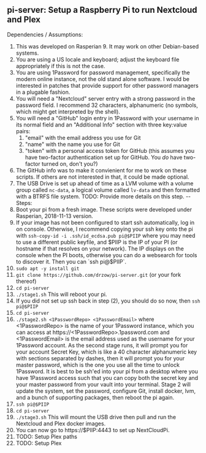 pi-server: Setup a Raspberry Pi to run Nextcloud and Plex
--
Dependencies / Assumptions:
1. This was developed on Rasperian 9. It may work on other Debian-based
   systems.
2. You are using a US locale and keyboard; adjust the keyboard file
   appropriately if this is not the case.
3. You are using 1Password for password management, specifically the
   modern online instance, not the old stand alone software. I would
   be interested in patches that provide support for other password
   managers in a plugable fashion.
4. You will need a "Nextcloud" server entry with a strong password in
   the password field. I recommend 32 characters, alphanumeric (no
   symbols, which might get interpreted by the shell).
5. You will need a "GitHub" login entry in 1Password with your username
   in its normal field and an "Additional Info" section with three
   key:value pairs:
   1. "email" with the email address you use for Git
   2. "name" with the name you use for Git
   3. "token" with a personal access token for GitHub (this assumes you
      have two-factor authentication set up for GitHub. You _do_ have
      two-factor turned on, don't you?)
6. The GitHub info was to make it convienient for me to work on these
   scripts. If others are not interested in that, it could be made
   optional.
7. The USB Drive is set up ahead of time as a LVM volume with a
   volume group called `nc-data`, a logical volume called `lv-data`
   and then formatted with a BTRFS file system.
   TODO: Provide more details on this step.
--
Steps:
1. Boot your pi from a fresh image. These scripts were developed under
   Rasperian, 2018-11-13 version.
2. If your image has not been configured to start ssh automatically, log
   in on console. Otherwise, I recommend copying your ssh key onto the pi
   with `ssh-copy-id -i .ssh/id_ecdsa.pub pi@$PIIP` where you may need
   to use a different public keyfile, and $PIIP is the IP of your PI (or
   hostname if that resolves on your network). The IP displays on the
   console when the PI boots, otherwise you can do a websearch for tools
   to discover it. Then you can `ssh pi@$PIIP`.
3. `sudo apt -y install git`
4. `git clone https://github.com/drzow/pi-server.git` (or your fork
   thereof)
5. `cd pi-server`
6. `./stage1.sh` This will reboot your pi.
7. If you did not set up ssh back in step (2), you should do so now, then
   `ssh pi@$PIIP`
8. `cd pi-server`
9. `./stage2.sh <1PasswordRepo> <1PasswordEmail>` where <1PasswordRepo>
   is the name of your 1Password instance, which you can access at
   https://<1PasswordRepo>.1password.com and <1PasswordEmail> is the
   email address used as the username for your 1Password account. As
   the second stage runs, it will prompt you for your account Secret
   Key, which is like a 40 character alphanumeric key with sections
   separated by dashes, then it will prompt you for your master password,
   which is the one you use all the time to unlock 1Password. It is
   best to be ssh'ed into your pi from a desktop where you have 1Password
   access such that you can copy both the secret key and your master
   password from your vault into your terminal. Stage 2 will update the
   system, set the password, configure Git, install docker, lvm, and
   a bunch of supporting packages, then reboot the pi again.
10. `ssh pi@$PIIP`
11. `cd pi-server`
12. `./stage3.sh` This will mount the USB drive then pull and run the
    Nextcloud and Plex docker images.
13. You can now go to https://$PIIP:4443 to set up NextCloudPi.
14. TODO: Setup Plex paths
15. TODO: Setup Plex
